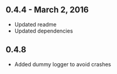 0.4.4 - March 2, 2016
---------------------
- Updated readme
- Updated dependencies

0.4.8
-----
- Added dummy logger to avoid crashes
